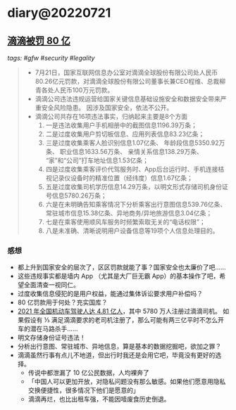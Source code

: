 # diary@20220721

## [滴滴被罚 80 亿](https://mp.weixin.qq.com/s/JvME41TaNixTLQXC2mYMqg)
_tags: #gfw #security #legality_

> - 7月21日，国家互联网信息办公室对滴滴全球股份有限公司处人民币80.26亿元罚款，对滴滴全球股份有限公司董事长兼CEO程维、总裁柳青各处人民币100万元罚款。
> - 滴滴公司违法违规运营给国家关键信息基础设施安全和数据安全带来严重安全风险隐患。
    因涉及国家安全，依法不公开。
> - 滴滴公司共存在16项违法事实，归纳起来主要是8个方面
>   1. 一是违法收集用户手机相册中的截图信息1196.39万条；
>   1. 二是过度收集用户剪切板信息、应用列表信息83.23亿条；
>   1. 三是过度收集乘客人脸识别信息1.07亿条、
>       年龄段信息5350.92万条、
>       职业信息1633.56万条、
>       亲情关系信息138.29万条、
>       “家”和“公司”打车地址信息1.53亿条；
>   1. 四是过度收集乘客评价代驾服务时、App后台运行时、手机连接桔视记录仪设备时的精准位置（经纬度）信息1.67亿条；
>   1. 五是过度收集司机学历信息14.29万条，以明文形式存储司机身份证号信息5780.26万条；
>   1. 六是在未明确告知乘客情况下分析乘客出行意图信息539.76亿条、常驻城市信息15.38亿条、异地商务/异地旅游信息3.04亿条；
>   1. 七是在乘客使用顺风车服务时频繁索取无关的“电话权限”；
>   1. 八是未准确、清晰说明用户设备信息等19项个人信息处理目的。

### 感想
- 都上升到国家安全的层次了，区区罚款就能了事？国家安全也太廉价了吧……
- 这些违规事实都是墙内 App （尤其是大厂巨无霸 App）的基本操作了吧，希望全面清查一视同仁。
- 过度收集信息侵犯的是用户权益，能通过集体诉讼要求用户补偿吗？
- 80 亿罚款用于何处？充实国库？
- [2021 年全国机动车驾驶人达 4.81 亿人](http://www.gov.cn/xinwen/2022-01/11/content_5667669.htm)，其中 5780 万人注册过滴滴司机。
    如果假设有 ⅓ 满足滴滴要求的老司机注册了，那么可能有两三亿平时不怎么开车的潜在马路杀手……
- 明文存储身份证号违法！
- 分析出行意图、常驻城市、异地信息，算是基本的数据挖掘吧，欲加之罪？
- 滴滴虽然行事有点儿不地道，但出行时我还是会用它吧，毕竟没有更好的选择。
  - 传说中都泄漏了 10 亿公民数据，人均裸奔了
  - 「中国人可以更加开放，对隐私问题没有那么敏感。如果他们愿意用隐私交换便捷性，很多情况下他们是愿意的」
  - 滴滴再烂，也比出租车强，不能因噎废食历史倒退。
